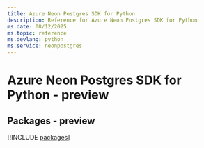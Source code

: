 ```yaml
---
title: Azure Neon Postgres SDK for Python
description: Reference for Azure Neon Postgres SDK for Python
ms.date: 08/12/2025
ms.topic: reference
ms.devlang: python
ms.service: neonpostgres
---
```

# Azure Neon Postgres SDK for Python - preview
## Packages - preview
[!INCLUDE [packages](neon-postgres-index.md)]